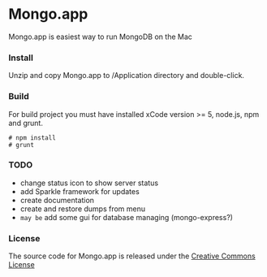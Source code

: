 Mongo.app
=========

Mongo.app is easiest way to run MongoDB on the Mac

### Install

Unzip and copy Mongo.app to /Application directory and double-click.

### Build

For build project you must have installed xCode version >= 5, node.js, npm and grunt.

```
# npm install
# grunt
```

### TODO

- change status icon to show server status
- add Sparkle framework for updates
- create documentation
- create and restore dumps from menu
- `may be` add some gui for database managing (mongo-express?)

### License

The source code for Mongo.app is released under the [Creative Commons License](http://creativecommons.org/licenses/by-nc-sa/3.0/)